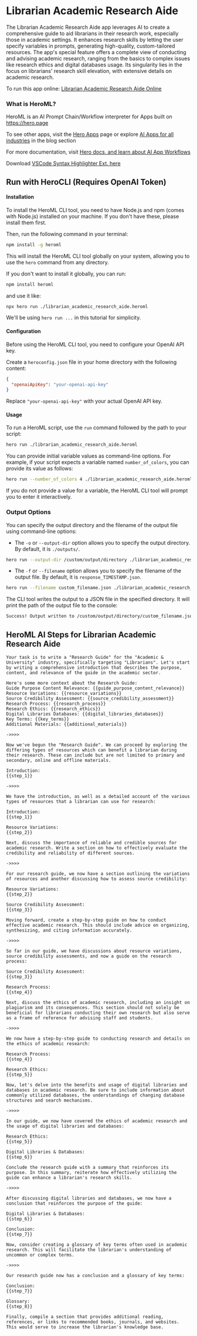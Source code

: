 # Librarian Academic Research Aide

The Librarian Academic Research Aide app leverages AI to create a comprehensive guide to aid librarians in their research work, especially those in academic settings. It enhances research skills by letting the user specify variables in prompts, generating high-quality, custom-tailored resources. The app's special feature offers a complete view of conducting and advising academic research, ranging from the basics to complex issues like research ethics and digital databases usage. Its singularity lies in the focus on librarians' research skill elevation, with extensive details on academic research.

To run this app online: [Librarian Academic Research Aide Online](https://hero.page/app/librarian-academic-research-aide-comprehensive-academic-research-guide/BXIPhDLYEvwGoGwydiEP)

### What is HeroML?
HeroML is an AI Prompt Chain/Workflow interpreter for Apps built on https://hero.page 

To see other apps, visit the [Hero Apps](https://hero.page/apps) page or explore [AI Apps for all industries](https://hero.page/blog) in the blog section

For more documentation, visit [Hero docs, and learn about AI App Workflows](https://hero.page/tutorials/introduction-to-heroml)

Download [VSCode Syntax Highlighter Ext. here](https://marketplace.visualstudio.com/items?itemName=hero-page.heroml)

## Run with HeroCLI (Requires OpenAI Token)

#### Installation

To install the HeroML CLI tool, you need to have Node.js and npm (comes with Node.js) installed on your machine. If you don't have these, please install them first. 

Then, run the following command in your terminal:

```bash
npm install -g heroml
```

This will install the HeroML CLI tool globally on your system, allowing you to use the `hero` command from any directory.

If you don't want to install it globally, you can run:

```bash
npm install heroml
```

and use it like:

```bash
npx hero run ./librarian_academic_research_aide.heroml
```

We'll be using `hero run ...` in this tutorial for simplicity.

#### Configuration

Before using the HeroML CLI tool, you need to configure your OpenAI API key. 

Create a `heroconfig.json` file in your home directory with the following content:

```json
{
  "openaiApiKey": "your-openai-api-key"
}
```

Replace `"your-openai-api-key"` with your actual OpenAI API key.

#### Usage

To run a HeroML script, use the `run` command followed by the path to your script:

```bash
hero run ./librarian_academic_research_aide.heroml
```

You can provide initial variable values as command-line options. For example, if your script expects a variable named `number_of_colors`, you can provide its value as follows:

```bash
hero run --number_of_colors 4 ./librarian_academic_research_aide.heroml
```

If you do not provide a value for a variable, the HeroML CLI tool will prompt you to enter it interactively.

### Output Options

You can specify the output directory and the filename of the output file using command-line options:

- The `-o` or `--output-dir` option allows you to specify the output directory. By default, it is `./outputs/`.

```bash
hero run --output-dir /custom/output/directory ./librarian_academic_research_aide.heroml
```

- The `-f` or `--filename` option allows you to specify the filename of the output file. By default, it is `response_TIMESTAMP.json`.

```bash
hero run --filename custom_filename.json ./librarian_academic_research_aide.heroml
```

The CLI tool writes the output to a JSON file in the specified directory. It will print the path of the output file to the console:

```bash
Success! Output written to /custom/output/directory/custom_filename.json
```


## HeroML AI Steps for Librarian Academic Research Aide
```
Your task is to write a "Research Guide" for the "Academic & University" industry, specifically targeting "Librarians". Let's start by writing a comprehensive introduction that describes the purpose, content, and relevance of the guide in the academic sector.

Here's some more context about the Research Guide:
Guide Purpose Content Relevance: {{guide_purpose_content_relevance}}
Resource Variations: {{resource_variations}}
Source Credibility Assessment: {{source_credibility_assessment}}
Research Process: {{research_process}}
Research Ethics: {{research_ethics}}
Digital Libraries Databases: {{digital_libraries_databases}}
Key Terms: {{key_terms}}
Additional Materials: {{additional_materials}}

->>>>

Now we've begun the "Research Guide". We can proceed by exploring the differing types of resources which can benefit a librarian during their research. These can include but are not limited to primary and secondary, online and offline materials.

Introduction:
{{step_1}}

->>>>

We have the introduction, as well as a detailed account of the various types of resources that a librarian can use for research:

Introduction:
{{step_1}}

Resource Variations:
{{step_2}}

Next, discuss the importance of reliable and credible sources for academic research. Write a section on how to effectively evaluate the credibility and reliability of different sources.

->>>>

For our research guide, we now have a section outlining the variations of resources and another discussing how to assess source credibility:

Resource Variations:
{{step_2}}

Source Credibility Assessment:
{{step_3}}

Moving forward, create a step-by-step guide on how to conduct effective academic research. This should include advice on organizing, synthesizing, and citing information accurately.

->>>>

So far in our guide, we have discussions about resource variations, source credibility assessments, and now a guide on the research process:

Source Credibility Assessment:
{{step_3}}

Research Process:
{{step_4}}

Next, discuss the ethics of academic research, including an insight on plagiarism and its consequences. This section should not solely be beneficial for librarians conducting their own research but also serve as a frame of reference for advising staff and students.

->>>>

We now have a step-by-step guide to conducting research and details on the ethics of academic research:

Research Process:
{{step_4}}

Research Ethics:
{{step_5}}

Now, let's delve into the benefits and usage of digital libraries and databases in academic research. Be sure to include information about commonly utilized databases, the understandings of changing database structures and search mechanisms.

->>>>

In our guide, we now have covered the ethics of academic research and the usage of digital libraries and databases:

Research Ethics:
{{step_5}}

Digital Libraries & Databases:
{{step_6}}

Conclude the research guide with a summary that reinforces its purpose. In this summary, reiterate how effectively utilizing the guide can enhance a librarian's research skills.

->>>>

After discussing digital libraries and databases, we now have a conclusion that reinforces the purpose of the guide:

Digital Libraries & Databases:
{{step_6}}

Conclusion:
{{step_7}}

Now, consider creating a glossary of key terms often used in academic research. This will facilitate the librarian's understanding of uncommon or complex terms.

->>>>

Our research guide now has a conclusion and a glossary of key terms:

Conclusion:
{{step_7}}

Glossary:
{{step_8}}

Finally, compile a section that provides additional reading, references, or links to recommended books, journals, and websites. This would serve to increase the librarian's knowledge base.


```

